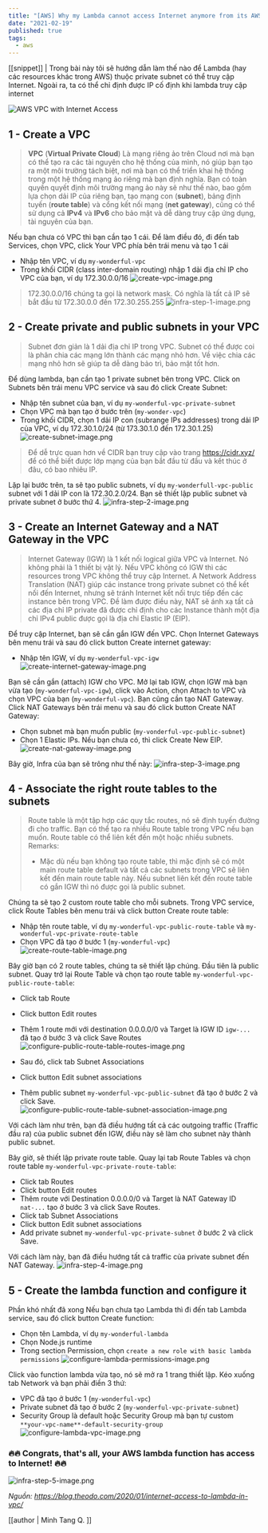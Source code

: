 ```yaml
---
title: "[AWS] Why my Lambda cannot access Internet anymore from its AWS VPC?"
date: "2021-02-19"
published: true
tags:
  - aws
---
```

[[snippet]]
| Trong bài này tôi sẽ hướng dẫn làm thế nào để Lambda (hay các resources khác trong AWS) thuộc private subnet có thể truy cập Internet. Ngoài ra, ta có thể chỉ định được IP cố định khi lambda truy cập internet

![AWS VPC with Internet Access](https://blog.theodo.com/static/ab8c61557bfb8bb1310933f58d76e74c/a79d3/aws-vpc-internet-access-thumbnail-image.png)

## 1 - Create a VPC

> **VPC** (**Virtual Private Cloud**) Là mạng riêng ảo trên Cloud nơi mà bạn có thể tạo ra các tài nguyên cho hệ thống của mình, nó giúp bạn tạo ra một môi trường tách biệt, nơi mà bạn có thể triển khai hệ thống trong một hệ thống mạng ảo riêng mà bạn định nghĩa. Bạn có toàn quyền quyết định môi trường mạng ảo này sẽ như thế nào, bao gồm lựa chọn dải IP của riêng bạn, tạo mạng con (**subnet**), bảng định tuyến (**route table**) và cổng kết nối mạng (**net gateway**), cũng có thể sử dụng cả **IPv4** và **IPv6** cho bảo mật và dễ dàng truy cập ứng dụng, tài nguyên của bạn.

Nếu bạn chưa có VPC thì bạn cần tạo 1 cái.
Để làm điều đó, đi đến tab Services, chọn VPC, click Your VPC phía bên trái menu và tạo 1 cái
- Nhập tên VPC, ví dụ `my-wonderful-vpc`
- Trong khối CIDR (class inter-domain routing) nhập 1 dải địa chỉ IP cho VPC của bạn, ví dụ 172.30.0.0/16
![create-vpc-image.png](https://blog.theodo.com/static/12dddc4cf6be0009fc21ad56da5414af/50383/create-vpc-image.png)
> 172.30.0.0/16 chúng ta gọi là network mask. Có nghĩa là tất cả IP sẽ bắt đầu từ 172.30.0.0 đến 172.30.255.255
![infra-step-1-image.png](https://blog.theodo.com/static/49d09eacdd40b1b6616f6b32af3fa0ad/50383/infra-step-1-image.png)
## 2 - Create private and public subnets in your VPC
>Subnet đơn giản là 1 dải địa chỉ IP trong VPC. Subnet có thể được coi là phân chia các mạng lớn thành các mạng nhỏ hơn. Về việc chia các mạng nhỏ hơn sẽ giúp ta dễ dàng bảo trì, bảo mật tốt hơn.

Để dùng lambda, bạn cần tạo 1 private subnet bên trong VPC.
Click on Subnets bên trái menu VPC service và sau đó click Create Subnet:
- Nhập tên subnet của bạn, ví dụ `my-wonderful-vpc-private-subnet`
- Chọn VPC mà bạn tạo ở bước trên (`my-wonder-vpc`)
- Trong khối CIDR, chọn 1 dải IP con (subrange IPs addresses) trong dải IP của VPC, ví dụ 172.30.1.0/24 (từ 173.30.1.0 đến 172.30.1.25)
![create-subnet-image.png](https://blog.theodo.com/static/19139e2d6109ddc2f4335db22e427c4c/50383/create-subnet-image.png)
> Để dễ trực quan hơn về CIDR bạn truy cập vào trang https://cidr.xyz/ để có thể biết được lớp mạng của bạn bắt đầu từ đầu và kết thúc ở đâu, có bao nhiêu IP.

Lặp lại bước trên, ta sẽ tạo public subnets, ví dụ `my-wonderfull-vpc-public` subnet với 1 dải IP con là 172.30.2.0/24.
Bạn sẽ thiết lập public subnet và private subnet ở bước thứ 4.
![infra-step-2-image.png](https://blog.theodo.com/static/08e12c442dc676f731fb65be57f54f49/50383/infra-step-2-image.png)
## 3 - Create an Internet Gateway and a NAT Gateway in the VPC
> Internet Gateway (IGW) là 1 kết nối logical giữa VPC và Internet. Nó không phải là 1 thiết bị vật lý. Nếu VPC không có IGW thì các resources trong VPC không thể truy cập Internet.
> A Network Address Translation (NAT) giúp các instance trong private subnet có thể kết nối đến Internet, nhưng sẽ tránh Internet kết nối trực tiếp đến các instance bên trong VPC. Đề làm được điều này, NAT sẽ ánh xạ tất cả các địa chỉ IP private đã được chỉ định cho các Instance thành một địa chỉ IPv4 public được gọi là địa chỉ Elastic IP (EIP).

Để truy cập Internet, bạn sẽ cần gắn IGW đến VPC.
Chọn Internet Gateways bên menu trái và sau đó click button Create internet gateway:
- Nhập tên IGW, ví dụ `my-wonderful-vpc-igw`
![create-internet-gateway-image.png](https://blog.theodo.com/static/41ce266991f341fdb961aadce3a59dc0/50383/create-internet-gateway-image.png)

Bạn sẽ cần gắn (attach) IGW cho VPC. Mở lại tab IGW, chọn IGW mà bạn vừa tạo (`my-wonderful-vpc-igw`), click vào Action, chọn Attach to VPC và chọn VPC của bạn (`my-wonderful-vpc`).
Bạn cũng cần tạo NAT Gateway. Click NAT Gateways bên trái menu và sau đó click button Create NAT Gateway:
- Chọn subnet mà bạn muốn public (`my-vonderful-vpc-public-subnet`)
- Chọn 1 Elastic IPs. Nếu bạn chưa có, thì click Create New EIP.
![create-nat-gateway-image.png](https://blog.theodo.com/static/7aa827098d17caed31765460b403b981/50383/create-nat-gateway-image.png)

Bây giờ, Infra của bạn sẽ trông như thế này:
![infra-step-3-image.png](https://blog.theodo.com/static/803d02f074409334a01dae329754468b/50383/infra-step-3-image.png)

## 4 - Associate the right route tables to the subnets
> Route table là một tập hợp các quy tắc routes, nó sẽ định tuyến đường đi cho traffic. Bạn có thể tạo ra nhiều Route table trong VPC nếu bạn muốn. Route table có thể liên kết đến một hoặc nhiều subnets.
> Remarks:
> - Mặc dù nếu bạn không tạo route table, thì mặc định sẽ có một main route table default và tất cả các subnets trong VPC sẽ liên kết đến main route table này.
> Nếu subnet liên kết đến route table có gắn IGW thì nó được gọi là public subnet.

Chúng ta sẽ tạo 2 custom route table cho mỗi subnets.
Trong VPC service, click Route Tables bên menu trái và click button Create route table:
- Nhập tên route table, ví dụ `my-wonderful-vpc-public-route-table` và `my-wonderful-vpc-private-route-table`
- Chọn VPC đã tạo ở bước 1 (`my-wonderful-vpc`)
![create-route-table-image.png](https://blog.theodo.com/static/68f753b7d01ec4f6c004db14956c2331/50383/create-route-table-image.png)

Bây giờ bạn có 2 route tables, chúng ta sẽ thiết lập chúng. Đầu tiên là public subnet.
Quay trở lại Route Table và chọn tạo route table `my-wonderful-vpc-public-route-table`:
- Click tab Route
- Click button Edit routes
- Thêm 1 route mới với destination 0.0.0.0/0 và Target là IGW ID `igw-...` đã tạo ở bước 3 và click Save Routes
![configure-public-route-table-routes-image.png](https://blog.theodo.com/static/307cc080b0692cdf810187dfd87fb3c1/50383/configure-public-route-table-routes-image.png)

- Sau đó, click tab Subnet Associations
- Click button Edit subnet associations
- Thêm public subnet `my-wonderful-vpc-public-subnet` đã tạo ở bước 2 và click Save.
![configure-public-route-table-subnet-association-image.png](https://blog.theodo.com/static/051d00934b4a2e260d9db69048d3d22f/50383/configure-public-route-table-subnet-association-image.png)

Với cách làm như trên, bạn đã điều hướng tất cả các outgoing traffic (Traffic đầu ra) của public subnet đến IGW, điều này sẽ làm cho subnet này thành public subnet.

Bây giờ, sẽ thiết lập private route table. Quay lại tab Route Tables và chọn route table `my-wonderful-vpc-private-route-table`:
- Click tab Routes
- Click button Edit routes
- Thêm route với Destination 0.0.0.0/0 và Target là NAT Gateway ID `nat-...` tạo ở bước 3 và click Save Routes.
- Click tab Subnet Associations
- Click button Edit subnet associations
- Add private subnet `my-wonderful-vpc-private-subnet` ở bước 2 và click Save.

Với cách làm này, bạn đã điều hướng tất cả traffic của private subnet đến NAT Gateway.
![infra-step-4-image.png](https://blog.theodo.com/static/f031e446d606674453849748d76df61c/50383/infra-step-4-image.png)

## 5 - Create the lambda function and configure it
Phần khó nhất đã xong
Nếu bạn chưa tạo Lambda thì đi đến tab Lambda service, sau đó click button Create function:
- Chọn tên Lambda, ví dụ `my-wonderful-lambda`
- Chọn Node.js runtime
- Trong section Permission, chọn `create a new role with basic lambda permissions`
![configure-lambda-permissions-image.png](https://blog.theodo.com/static/a94a4a7cf62d680e58e0af7d130f7e64/50383/configure-lambda-permissions-image.png)

Click vào function lambda vừa tạo, nó sẽ mở ra 1 trang thiết lập. Kéo xuống tab Network và bạn phải điền 3 thứ:
- VPC đã tạo ở bước 1 (`my-wonderful-vpc`)
- Private subnet đã tạo ở bước 2 (`my-wonderful-vpc-private-subnet`)
- Security Group là default hoặc Security Group mà bạn tự custom `**your-vpc-name**-default-security-group`
![configure-lambda-vpc-image.png](https://blog.theodo.com/static/b2e31ea61377158c21380d99bb121885/50383/configure-lambda-vpc-image.png)

### 🔥🔥 Congrats, that's all, your AWS lambda function has access to Internet! 🔥🔥
![infra-step-5-image.png](https://blog.theodo.com/static/ed3e678879d7cd543ba42ce4566b8c9e/50383/infra-step-5-image.png)

*Nguồn: https://blog.theodo.com/2020/01/internet-access-to-lambda-in-vpc/*

[[author | Minh Tang Q. ]]
